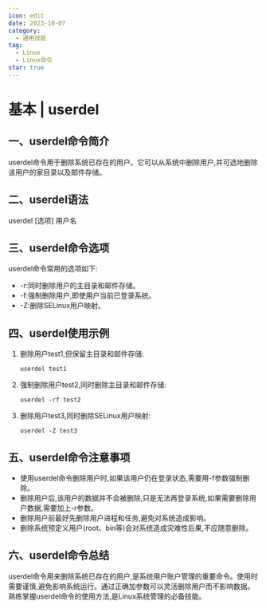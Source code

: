 ```yaml
---
icon: edit
date: 2023-10-07
category:
  - 通用技能
tag:
  - Linux
  - Linux命令
star: true
---
```


# 基本 | userdel

## 一、userdel命令简介

userdel命令用于删除系统已存在的用户。它可以从系统中删除用户,并可选地删除该用户的家目录以及邮件存储。

## 二、userdel语法

userdel [选项] 用户名

## 三、userdel命令选项

userdel命令常用的选项如下:

- -r:同时删除用户的主目录和邮件存储。
- -f:强制删除用户,即使用户当前已登录系统。
- -Z:删除SELinux用户映射。

## 四、userdel使用示例

1. 删除用户test1,但保留主目录和邮件存储:

   ```
   userdel test1
   ```

2. 强制删除用户test2,同时删除主目录和邮件存储:

   ```
   userdel -rf test2
   ```

3. 删除用户test3,同时删除SELinux用户映射:

   ```
   userdel -Z test3
   ```

## 五、userdel命令注意事项

- 使用userdel命令删除用户时,如果该用户仍在登录状态,需要用-f参数强制删除。
- 删除用户后,该用户的数据并不会被删除,只是无法再登录系统,如果需要删除用户数据,需要加上-r参数。
- 删除用户前最好先删除用户进程和任务,避免对系统造成影响。
- 删除系统预定义用户(root、bin等)会对系统造成灾难性后果,不应随意删除。

## 六、userdel命令总结

userdel命令用来删除系统已存在的用户,是系统用户账户管理的重要命令。使用时需要谨慎,避免影响系统运行。通过正确加参数可以灵活删除用户而不影响数据。熟练掌握userdel命令的使用方法,是Linux系统管理的必备技能。